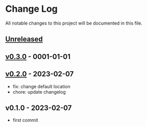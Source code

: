 # Change Log

All notable changes to this project will be documented in this file.

<a name="unreleased"></a>
## [Unreleased]



<a name="v0.3.0"></a>
## [v0.3.0] - 0001-01-01



<a name="v0.2.0"></a>
## [v0.2.0] - 2023-02-07

- fix: change default location
- chore: update changelog


<a name="v0.1.0"></a>
## v0.1.0 - 2023-02-07

- first commit


[Unreleased]: https://github.com/observeinc/resourcemanager-azure-collection/compare/v0.3.0...HEAD
[v0.3.0]: https://github.com/observeinc/resourcemanager-azure-collection/compare/v0.2.0...v0.3.0
[v0.2.0]: https://github.com/observeinc/resourcemanager-azure-collection/compare/v0.1.0...v0.2.0
